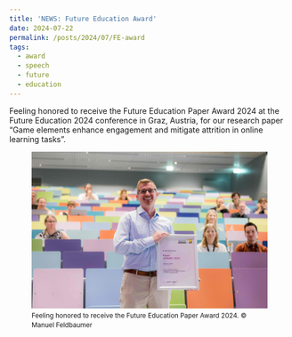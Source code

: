 ```yaml
---
title: 'NEWS: Future Education Award'
date: 2024-07-22
permalink: /posts/2024/07/FE-award
tags:
  - award
  - speech
  - future
  - education
---
```


Feeling honored to receive the Future Education Paper Award 2024 at the Future Education 2024 conference in Graz, Austria, for our research paper “Game elements enhance engagement and mitigate attrition in online learning tasks”.

<figure>
  <img src="/images/FE2024_award.jpg"/>
  <figcaption><footer><small>Feeling honored to receive the Future Education Paper Award 2024. &copy; Manuel Feldbaumer</small></footer></figcaption>
</figure>